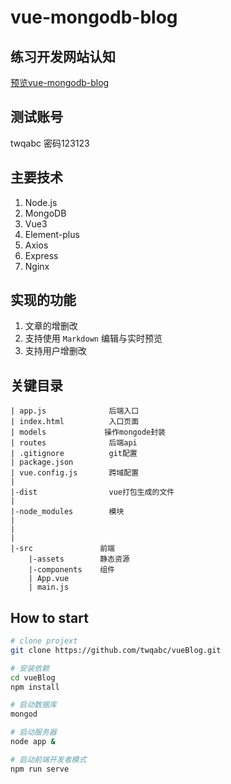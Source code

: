 # vue-mongodb-blog

## 练习开发网站认知

[预览vue-mongodb-blog](http://weiqi.icu/)

## 测试账号
twqabc
密码123123

## 主要技术
1. Node.js 
2. MongoDB 
3. Vue3
4. Element-plus
5. Axios
6. Express
6. Nginx

## 实现的功能
1. 文章的增删改
2. 支持使用 `Markdown` 编辑与实时预览
5. 支持用户增删改


## 关键目录

```
| app.js              后端入口
| index.html          入口页面
| models             操作mongode封装
| routes              后端api
| .gitignore          git配置
| package.json
| vue.config.js       跨域配置
|
|-dist                vue打包生成的文件
|
|-node_modules        模块
|
|
|
|-src               前端
    |-assets        静态资源
    |-components    组件
    | App.vue
    | main.js
```

## How to start
``` bash
# clone projext
git clone https://github.com/twqabc/vueBlog.git

# 安装依赖
cd vueBlog
npm install

# 启动数据库
mongod

# 启动服务器
node app &

# 启动前端开发者模式
npm run serve
```
